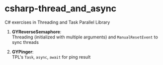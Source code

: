 # csharp-thread_and_async
C# exercises in Threading and Task Parallel Library

1. <b>GYReverseSemaphore</b>:<br/> 
Threading (initialized with multiple arguments) and `ManualResetEvent` to sync threads

2. <b>GYPinger</b>:<br/> 
TPL's `Task`, `async`, `await` for ping result
